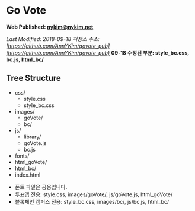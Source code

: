 # Go Vote

**Web Published: nykim@nykim.net**

*Last Modified: 2018-09-18*
*저장소 주소: [https://github.com/AnnYKim/govote_pub](https://github.com/AnnYKim/govote_pub)*
**09-18 수정된 부분: style_bc.css, bc.js, html_bc/**

## Tree Structure

- css/
  - style.css
  - style_bc.css
- images/
  - goVote/
  - bc/
- js/
  - library/
  - goVote.js
  - bc.js
- fonts/
- html_goVote/
- html_bc/
- index.html

* 폰트 파일은 공용입니다.
* 투표앱 전용: style.css, images/goVote/, js/goVote.js, html_goVote/
* 블록체인 캠퍼스 전용: style_bc.css, images/bc/, js/bc.js, html_bc/
